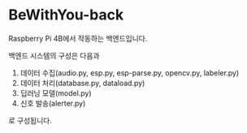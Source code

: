 # BeWithYou-back

Raspberry Pi 4B에서 작동하는 백엔드입니다.

백엔드 시스템의 구성은 다음과 
1. 데이터 수집(audio.py, esp.py, esp-parse.py, opencv.py, labeler.py)
2. 데이터 처리(database.py, dataload.py)
3. 딥러닝 모델(model.py)
4. 신호 발송(alerter.py)

로 구성됩니다.
